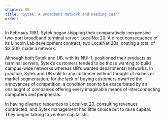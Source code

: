 ```yaml
---
chapter: 09
title: "Sytek: A Broadband Network and Needing Cash"
order:
---
```


In February 1981, Sytek began shipping their comparatively inexpensive two-port broadband terminal server: LocalNet 20. A direct consequence of its Lincoln Lab development contract, two LocalNet 20s, costing a total of $2,500, made a network.

Although both Sytek and UB, with its NUI-1, positioned their products as terminal servers, Sytek’s customers tended to be those wanting to build campus-wide networks whereas UB’s wanted departmental networks. In practice, Sytek and UB sold to any customer without thought of niches or market segmentation, for the lack of buying customers dwarfed the annoyances of competition, a condition soon to be exacerbated by an onslaught of companies offering every imaginable means of interconnecting computers and peripherals.

In having diverted resources to LocalNet 20, consulting revenues contracted, and Sytek management had little choice but to raise capital. They began talking to venture capitalists.
